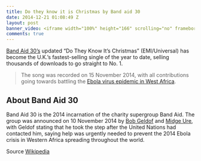 ```yaml
---
title: Do they know it is Christmas by Band aid 30
date: 2014-12-21 01:08:49 Z
layout: post
banner_video: <iframe width="100%" height="166" scrolling="no" frameborder="no" src="https://w.soundcloud.com/player/?url=https%3A//api.soundcloud.com/tracks/177238675&amp;color=ff5500&amp;auto_play=false&amp;hide_related=false&amp;show_comments=true&amp;show_user=true&amp;show_reposts=false"></iframe>
comments: true
---
```


[Band Aid 30’s][band-aid] updated “Do They Know It’s Christmas” (EMI/Universal) has become the U.K.’s fastest-selling single of the year to date, selling thousands of downloads to go straight to No. 1. 

> The song was recorded on 15 November 2014, with all contributions going towards battling the [Ebola virus epidemic in West Africa](http://en.wikipedia.org/wiki/Ebola_virus_epidemic_in_West_Africa). 

## About Band Aid 30

Band Aid 30 is the 2014 incarnation of the charity supergroup Band Aid. The group was announced on 10 November 2014 by [Bob Geldof](http://en.wikipedia.org/wiki/Bob_Geldof) and [Midge Ure](http://en.wikipedia.org/wiki/Midge_Ure), with Geldof stating that he took the step after the United Nations had contacted him, saying help was urgently needed to prevent the 2014 Ebola crisis in Western Africa spreading throughout the world.

Source [Wikipedia][band-aid]

[band-aid]: http://en.wikipedia.org/wiki/Band_Aid_30